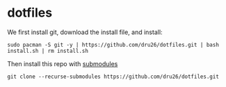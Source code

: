 # dotfiles
 
We first install git, download the install file, and install:

```
sudo pacman -S git -y | https://github.com/dru26/dotfiles.git | bash install.sh | rm install.sh
```

Then install this repo with [submodules](https://git-scm.com/book/en/v2/Git-Tools-Submodules)

```git clone --recurse-submodules https://github.com/dru26/dotfiles.git```